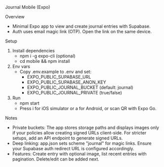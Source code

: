 Journal Mobile (Expo)

Overview
- Minimal Expo app to view and create journal entries with Supabase.
- Auth uses email magic link (OTP). Open the link on the same device.

Setup
1) Install dependencies
   - npm i -g expo-cli (optional)
   - cd mobile && npm install
2) Env vars
   - Copy .env.example to .env and set:
     - EXPO_PUBLIC_SUPABASE_URL
     - EXPO_PUBLIC_SUPABASE_ANON_KEY
     - EXPO_PUBLIC_JOURNAL_BUCKET (default: journal)
     - EXPO_PUBLIC_JOURNAL_PRIVATE (true/false)
3) Run
   - npm start
   - Press i for iOS simulator or a for Android, or scan QR with Expo Go.

Notes
- Private buckets: The app stores storage paths and displays images only if your policies allow creating signed URLs client-side. For stricter setups, add an API endpoint to generate signed URLs.
- Deep linking: app.json sets scheme "journal" for magic links. Ensure your Supabase auth redirect URL is configured accordingly.
- Features: Create entry with optional image, list recent entries with pagination. Delete/edit can be added next.

